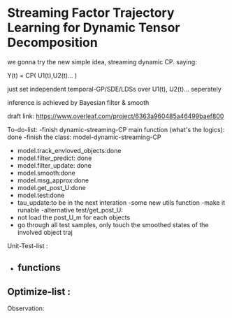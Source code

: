 # Streaming Factor Trajectory Learning for Dynamic Tensor Decomposition


we gonna try the new simple idea, streaming dynamic CP. saying: 

Y(t) = CP( U1(t),U2(t)... )

just set independent temporal-GP/SDE/LDSs over U1(t), U2(t)... seperately

inference is achieved by  Bayesian filter & smooth

draft link: https://www.overleaf.com/project/6363a960485a46499baef800

To-do-list:
-finish dynamic-streaming-CP main function (what's the logics): done
-finish the class: model-dynamic-streaming-CP
  - model.track_envloved_objects:done
  - model.filter_predict: done
  - model.filter_update: done
  - model.smooth:done
  - model.msg_approx:done
  - model.get_post_U:done
  - model.test:done
  - tau_update:to be in the next interation
-some new utils function
-make it runable
-alternative test/get_post_U:
  - not load the post_U_m for each objects 
  - go through all test samples, only touch the smoothed states of the involved object traj 



Unit-Test-list :
- functions
  - 

Optimize-list :
- 

Observation:

